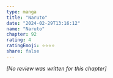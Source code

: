 ```yaml
---
type: manga
title: "Naruto"
date: "2024-02-29T13:16:12"
name: "Naruto"
chapter: 92
rating: 4
ratingEmoji: ⭐️⭐️⭐️⭐️
share: false
---
```


*[No review was written for this chapter]*
